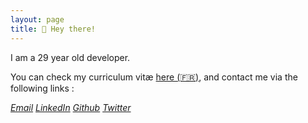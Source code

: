 ```yaml
---
layout: page
title: 👋 Hey there!
---
```


I am a 29 year old developer.

You can check my curriculum vitæ [here
(🇫🇷)](/assets/files/CV_Nicolas_Gaulard-Querol.pdf),
and contact me via the following links :

<address class="addr-list">
  <span class="addr">
    <span class="icon-mail"></span>
    <a title="Email" href="mailto:{{ site.email }}">Email</a>
  </span>
  <span class="addr">
    <span class="icon-lnkdn"></span>
    <a href="https://www.linkedin.com/in/{{site.linkedin_username }}"
       target="_blank" ref="noreferrer" rel="noopener">LinkedIn</a>
  </span>
  <span class="addr">
  <span class="icon-ghub"></span>
    <a href="https://github.com/{{ site.github_username }}"
       target="_blank" ref="noreferrer" rel="noopener">Github</a>
  </span>
  <span class="addr">
    <span class="icon-twttr"></span>
    <a href="https://twitter.com/{{ site.twitter_username }}"
       target="_blank" ref="noreferrer" rel="noopener">Twitter</a>
  </span>
</address>
